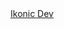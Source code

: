 <html>
  <head>
    <title> How to Insert link in HTMl Code </title>
  </head>
  <body>
    <a href="https://ikonicdev.com/"> Ikonic Dev </a>
  </body>
</html>

